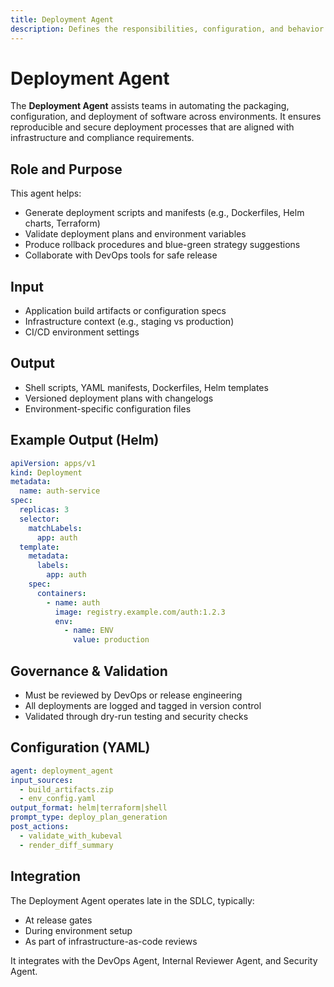```yaml
---
title: Deployment Agent
description: Defines the responsibilities, configuration, and behavior of the Deployment Agent in HUG AI.
---
```


# Deployment Agent

The **Deployment Agent** assists teams in automating the packaging, configuration, and deployment of software across environments. It ensures reproducible and secure deployment processes that are aligned with infrastructure and compliance requirements.

## Role and Purpose

This agent helps:

- Generate deployment scripts and manifests (e.g., Dockerfiles, Helm charts, Terraform)
- Validate deployment plans and environment variables
- Produce rollback procedures and blue-green strategy suggestions
- Collaborate with DevOps tools for safe release

## Input

- Application build artifacts or configuration specs
- Infrastructure context (e.g., staging vs production)
- CI/CD environment settings

## Output

- Shell scripts, YAML manifests, Dockerfiles, Helm templates
- Versioned deployment plans with changelogs
- Environment-specific configuration files

## Example Output (Helm)

```yaml
apiVersion: apps/v1
kind: Deployment
metadata:
  name: auth-service
spec:
  replicas: 3
  selector:
    matchLabels:
      app: auth
  template:
    metadata:
      labels:
        app: auth
    spec:
      containers:
        - name: auth
          image: registry.example.com/auth:1.2.3
          env:
            - name: ENV
              value: production
```

## Governance & Validation

- Must be reviewed by DevOps or release engineering
- All deployments are logged and tagged in version control
- Validated through dry-run testing and security checks

## Configuration (YAML)

```yaml
agent: deployment_agent
input_sources:
  - build_artifacts.zip
  - env_config.yaml
output_format: helm|terraform|shell
prompt_type: deploy_plan_generation
post_actions:
  - validate_with_kubeval
  - render_diff_summary
```

## Integration

The Deployment Agent operates late in the SDLC, typically:

- At release gates
- During environment setup
- As part of infrastructure-as-code reviews

It integrates with the DevOps Agent, Internal Reviewer Agent, and Security Agent.
